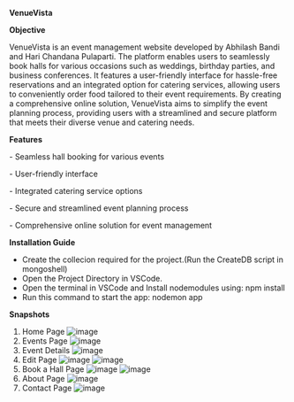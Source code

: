 **VenueVista**

**Objective**

VenueVista is an event management website developed by Abhilash Bandi and Hari Chandana Pulaparti. The platform enables users to seamlessly book halls for various occasions such as weddings, birthday parties, and business conferences. It features a user-friendly interface for hassle-free reservations and an integrated option for catering services, allowing users to conveniently order food tailored to their event requirements. By creating a comprehensive online solution, VenueVista aims to simplify the event planning process, providing users with a streamlined and secure platform that meets their diverse venue and catering needs.

**Features**

\- Seamless hall booking for various events

\- User-friendly interface

\- Integrated catering service options

\- Secure and streamlined event planning process

\- Comprehensive online solution for event management

**Installation Guide**

- Create the collecion required for the project.(Run the CreateDB script in mongoshell)
- Open the Project Directory in VSCode.
- Open the terminal in VSCode and Install nodemodules using: npm install
- Run this command to start the app: nodemon app

**Snapshots**
  1. Home Page
     ![image](https://github.com/user-attachments/assets/784cf6a2-08b1-415e-b142-65ab3f5d3adc)
  2. Events Page
     ![image](https://github.com/user-attachments/assets/f22070d4-9463-4a3a-9c7a-d1b8cde27930)
  3. Event Details
     ![image](https://github.com/user-attachments/assets/701fe853-5c6a-4d6d-b866-3a6081765266)
  4. Edit Page
     ![image](https://github.com/user-attachments/assets/ed59bd1e-b392-4f71-aa7c-0ed65a358683)
     ![image](https://github.com/user-attachments/assets/8affdd38-225a-42cd-b8d1-21fb94054ee1)
  5. Book a Hall Page
     ![image](https://github.com/user-attachments/assets/3cb30a5e-481f-4dee-a2fa-55bbb2335c9e)
     ![image](https://github.com/user-attachments/assets/07895248-0af6-466a-981e-c2ed75f3265f)
  6. About Page
      ![image](https://github.com/user-attachments/assets/4c1caf96-fdd8-4659-8e24-926fc80048ac)
  7. Contact Page
      ![image](https://github.com/user-attachments/assets/621d38fd-eda7-4448-8029-3ab6738ea046)


